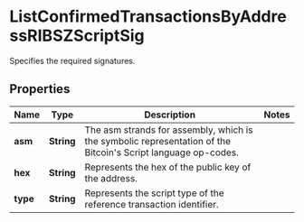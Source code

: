 

# ListConfirmedTransactionsByAddressRIBSZScriptSig

Specifies the required signatures.

## Properties

Name | Type | Description | Notes
------------ | ------------- | ------------- | -------------
**asm** | **String** | The asm strands for assembly, which is the symbolic representation of the Bitcoin&#39;s Script language op-codes. | 
**hex** | **String** | Represents the hex of the public key of the address. | 
**type** | **String** | Represents the script type of the reference transaction identifier. | 



